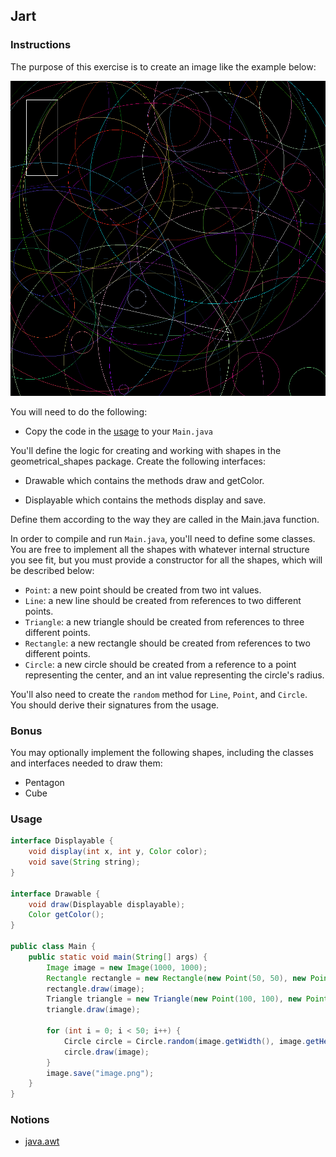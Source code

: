 ## Jart

### Instructions
The purpose of this exercise is to create an image like the example below:

![example](example.png)


You will need to do the following:

- Copy the code in the [usage](#usage) to your `Main.java`

You'll define the logic for creating and working with shapes in the geometrical_shapes package. Create the following interfaces:

- Drawable which contains the methods draw and getColor.

- Displayable which contains the methods display and save.

Define them according to the way they are called in the Main.java function.

In order to compile and run `Main.java`, you'll need to define some classes. You are free to implement all the shapes with whatever internal structure you see fit, but you must provide a constructor for all the shapes, which will be described below:

- `Point`: a new point should be created from two int values.
- `Line`: a new line should be created from references to two different points.
- `Triangle`: a new triangle should be created from references to three different points.
- `Rectangle`: a new rectangle should be created from references to two different points.
- `Circle`: a new circle should be created from a reference to a point representing the center, and an int value representing the circle's radius.


You'll also need to create the `random` method for `Line`, `Point`, and `Circle`. You should derive their signatures from the usage.

### Bonus
You may optionally implement the following shapes, including the classes and interfaces needed to draw them:

- Pentagon
- Cube

### Usage

```java
interface Displayable {
    void display(int x, int y, Color color);
    void save(String string);
}

interface Drawable {
    void draw(Displayable displayable);
    Color getColor();
}

public class Main {
    public static void main(String[] args) {
        Image image = new Image(1000, 1000);
        Rectangle rectangle = new Rectangle(new Point(50, 50), new Point(300, 200));
        rectangle.draw(image);
        Triangle triangle = new Triangle(new Point(100, 100), new Point(900, 900), new Point(100, 900));
        triangle.draw(image);

        for (int i = 0; i < 50; i++) {
            Circle circle = Circle.random(image.getWidth(), image.getHeight());
            circle.draw(image);
        }
        image.save("image.png");
    }
}
```


### Notions

- [java.awt](https://www.javatpoint.com/java-awt)